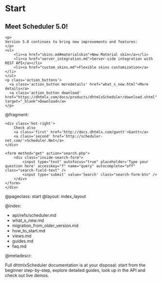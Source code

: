 Start
=====
<div class="newsblock">
    <h2>Meet Scheduler 5.0!</h2>
    
    <p>
    Version 5.0 continues to bring new improvements and features:
    </p>
    <ul>
        <li><a href="skins.md#materialskin">New Material skin</a></li>
        <li><a href="server_integration.md">Server-side integration with REST API</a></li>
        <li><a href="custom_skins.md">Flexible skins customization</a></li>
    </ul>
    <p class='action_buttons'>
      <a class='action_button moredetails' href="what_s_new.html">More details</a>
      <a class='action_button download' href="https://dhtmlx.com/docs/products/dhtmlxScheduler/download.shtml" target="_blank">Download</a>
    </p>
</div>

<div class='hands'></div>
<div class='tablet'></div>

@fragment: <div class='hot-news'>
	<div class='inside-hot'>
    
    <div class='hot-right'>
    	Check also
    	<a class='first' href='http://docs.dhtmlx.com/gantt'>Gantt</a>
    	<a class='second' href='http://scheduler-net.com/'>Scheduler.Net</a>
	</div>
    
    <form method="get" action="search.php">
        <div class="inside-search-form">
            <input type="text" autofocus="true" placeholder='Type your question here' accesskey="f" name="query" autocomplete="off" class="search-field-text" />
            <input type='submit' value='Search' class="search-form-btn" />
        </div>
    </form>
    </div>
</div>



@pageclass: start
@layout: index_layout

@index:
- api/refs/scheduler.md
- what_s_new.md
- migration_from_older_version.md
- how_to_start.md
- views.md
- guides.md
- faq.md


@metadescr:

Full dhtmlxScheduler documentation is at your disposal: start from the beginner step-by-step, explore detailed guides, look up in the API and check out live demos.

